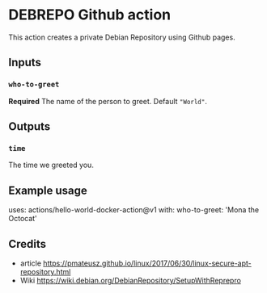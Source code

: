 # DEBREPO Github action

This action creates a private Debian Repository using Github pages.

## Inputs

### `who-to-greet`

**Required** The name of the person to greet. Default `"World"`.

## Outputs

### `time`

The time we greeted you.

## Example usage

uses: actions/hello-world-docker-action@v1
with:
  who-to-greet: 'Mona the Octocat'

## Credits

- article <https://pmateusz.github.io/linux/2017/06/30/linux-secure-apt-repository.html>
- Wiki <https://wiki.debian.org/DebianRepository/SetupWithReprepro>
